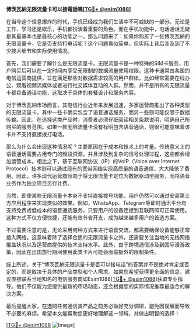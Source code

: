 **博茨瓦納无限流量卡可以接電話嗎[[TG💪+ @esim1088](https://t.me/s/esim1088)]**

在当今这个信息爆炸的时代，手机已经成为我们生活中不可或缺的一部分。无论是工作、学习还是娱乐，手机都扮演着重要的角色。而在手机功能中，电话通话无疑是其最基本也是最核心的功能之一。那么问题来了：如果你购买了一张博茨瓦納的无限流量卡，它是否支持打电话呢？这个问题看似简单，但实际上背后涉及到了不少技术细节和实际使用情况。

首先，我们需要了解什么是无限流量卡。无限流量卡是一种特殊的SIM卡服务，用户购买后可以在一定时间内享受无限制的数据流量使用权限。这种卡通常由各国的电信运营商提供，旨在满足那些对数据需求较高的用户群体，比如经常需要在线办公、观看视频流媒体或者进行社交媒体互动的人群。然而，并不是所有的无限流量卡都具备通话功能，这取决于具体的套餐设计和服务内容。

对于博茨瓦納市场而言，其电信行业近年来发展迅速，多家运营商推出了各种类型的无限流量卡。其中一些卡确实包含了语音通话服务，而另一些则可能仅限于数据传输。因此，在选择这类产品时，消费者必须仔细阅读相关条款说明，明确自己所购买的服务范围。如果一款无限流量卡没有标明包含语音通话，则很可能意味着该卡并不支持直接拨打电话。

那么为什么会出现这种情况呢？主要原因在于成本和技术上的考量。传统意义上的语音通话需要占用专门的频段资源，并且涉及到复杂的信号处理过程，这些都会增加运营成本。相比之下，基于互联网协议（IP）的VoIP（Voice over Internet Protocol）技术则可以通过现有的宽带网络实现高质量的语音通信，大大降低了费用。因此，许多现代运营商倾向于将无限流量卡定位为数据驱动型服务，而将语音业务作为独立项目另行计费。

当然，即使某些无限流量卡本身不支持直接拨号功能，用户仍然可以通过安装第三方应用程序来实现类似的效果。例如，WhatsApp、Telegram等即时通讯平台均支持免费或低成本的语音通话服务，只要用户的设备连接到互联网即可正常使用。这种方式不仅方便快捷，还能有效节省开支，成为越来越多用户的首选方案。

不过需要注意的是，无论采用何种方式来进行语音交流，都需要确保设备能够正常接入网络。这意味着除了选择合适的无限流量卡之外，还需要关注当地的无线网络覆盖状况以及运营商提供的技术支持水平。此外，由于跨境通信涉及到国际漫游政策，因此在出国旅行期间使用此类卡片可能会面临额外的限制条件。

综上所述，关于“博茨瓦納无限流量卡是否可以接电话”的答案并不是绝对肯定或否定的，而是取决于具体的产品类型和个人需求。如果您希望获得更全面的信息，建议直接联系当地知名的电信服务商如Esim1088[[TG💪+ @esim1088](https://t.me/s/esim1088)]获取专业指导。他们不仅能为您提供最新的市场动态，还会根据您的实际情况推荐最适合的解决方案。

最后提醒大家，在选购任何通信类产品之前务必做好充分调研，避免因误解而导致不必要的麻烦。希望本文能帮助您更好地理解这一领域，并做出明智的选择！

[[TG💪+ @esim1088](https://t.me/s/esim1088) ![Image](https://i.postimg.cc/4NQfJmqS/Snipaste-2025-05-13-00-14-12.png)]